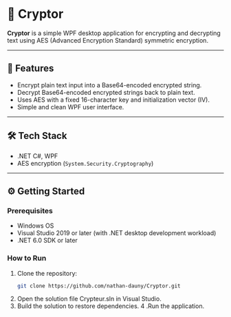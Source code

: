 # 🧩 Cryptor

**Cryptor** is a simple WPF desktop application for encrypting and decrypting text using AES (Advanced Encryption Standard) symmetric encryption.

---

## 🚀 Features

- Encrypt plain text input into a Base64-encoded encrypted string.
- Decrypt Base64-encoded encrypted strings back to plain text.
- Uses AES with a fixed 16-character key and initialization vector (IV).
- Simple and clean WPF user interface.

---

## 🛠️ Tech Stack

- .NET C#, WPF
- AES encryption (`System.Security.Cryptography`)

---

## ⚙️ Getting Started

### Prerequisites

- Windows OS
- Visual Studio 2019 or later (with .NET desktop development workload)
- .NET 6.0 SDK or later

### How to Run

1. Clone the repository:
   ```bash
   git clone https://github.com/nathan-dauny/Cryptor.git
2. Open the solution file Crypteur.sln in Visual Studio.
3. Build the solution to restore dependencies.
4 .Run the application.
